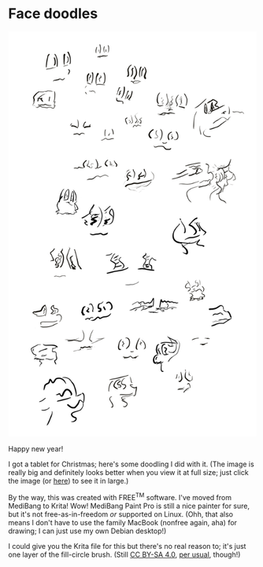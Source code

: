 # Face doodles

[![A bunch of face doodles][image]][image]

Happy new year!

I got a tablet for Christmas; here's some doodling I did with it. (The image is really big and definitely looks better when you view it at full size; just click the image (or [here][image]) to see it in large.)

By the way, this was created with FREE<sup>TM</sup> software. I've moved from MediBang to Krita! Wow! MediBang Paint Pro is still a nice painter for sure, but it's not free-as-in-freedom *or* supported on Linux. (Ohh, that also means I don't have to use the family MacBook (nonfree again, aha) for drawing; I can just use my own Debian desktop!)

I could give you the Krita file for this but there's no real reason to; it's just one layer of the fill-circle brush. (Still [CC BY-SA 4.0][license], [per usual](posts/21-digital-art-again.html), though!)

  [image]: static/media/27-face-doodles.png
  [license]: https://creativecommons.org/licenses/by-sa/4.0/